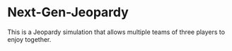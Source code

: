 # Next-Gen-Jeopardy

This is a Jeopardy simulation that allows multiple teams of three players to enjoy together.
